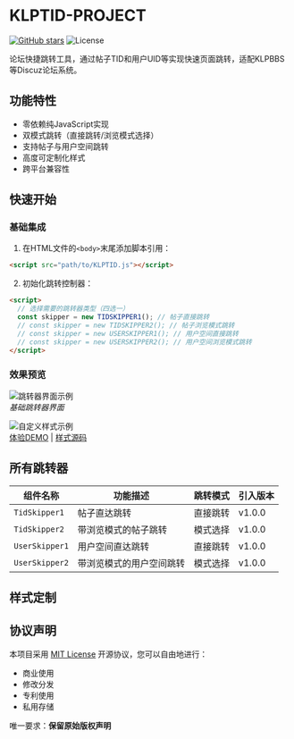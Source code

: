 # KLPTID-PROJECT 

[![GitHub stars](https://img.shields.io/github/stars/klp-xkjt/KLPTID-PROJECT?style=for-the-badge)](https://github.com/klp-xkjt/KLPTID-PROJECT/stargazers)
![License](https://img.shields.io/badge/License-MIT-blue?style=for-the-badge)

论坛快捷跳转工具，通过帖子TID和用户UID等实现快速页面跳转，适配KLPBBS等Discuz论坛系统。

## 功能特性
- 零依赖纯JavaScript实现
- 双模式跳转（直接跳转/浏览模式选择）
- 支持帖子与用户空间跳转
- 高度可定制化样式
- 跨平台兼容性

## 快速开始
### 基础集成
1. 在HTML文件的`<body>`末尾添加脚本引用：
```html
<script src="path/to/KLPTID.js"></script>
```

2. 初始化跳转控制器：
```html
<script>
  // 选择需要的跳转器类型（四选一）
  const skipper = new TIDSKIPPER1(); // 帖子直接跳转
  // const skipper = new TIDSKIPPER2(); // 帖子浏览模式跳转
  // const skipper = new USERSKIPPER1(); // 用户空间直接跳转
  // const skipper = new USERSKIPPER2(); // 用户空间浏览模式跳转
</script>
```

### 效果预览
![跳转器界面示例](https://tikolu.net/i/ftxqe)  
*基础跳转器界面*

![自定义样式示例](https://tikolu.net/i/cbtfz)  
[体验DEMO](https://klp-xkjt.github.io/KLPTIDJS/) | [样式源码](https://github.com/klp-xkjt/klp-xkjt.github.io/blob/main/KLPTIDJS/index.html)

## 所有跳转器
| 组件名称         | 功能描述                     | 跳转模式       | 引入版本 |
|------------------|----------------------------|---------------|----------|
| `TidSkipper1`    | 帖子直达跳转                | 直接跳转      | v1.0.0   |
| `TidSkipper2`    | 带浏览模式的帖子跳转        | 模式选择      | v1.0.0   |
| `UserSkipper1`   | 用户空间直达跳转            | 直接跳转      | v1.0.0   |
| `UserSkipper2`   | 带浏览模式的用户空间跳转    | 模式选择      | v1.0.0   |

## 样式定制

## 协议声明
本项目采用 [MIT License](LICENSE) 开源协议，您可以自由地进行：
- 商业使用 
- 修改分发 
- 专利使用 
- 私用存储 

唯一要求：**保留原始版权声明**
